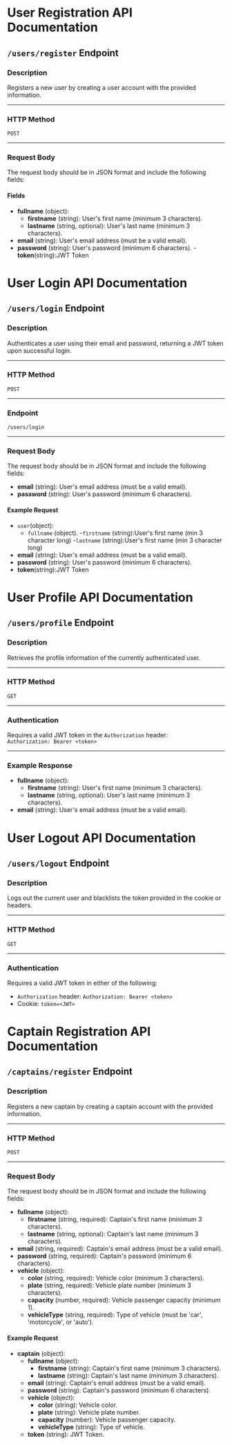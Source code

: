 # User Registration API Documentation

## `/users/register` Endpoint

### **Description**
Registers a new user by creating a user account with the provided information.

---

### **HTTP Method**
`POST`

---

### **Request Body**
The request body should be in JSON format and include the following fields:

#### **Fields**
- **fullname** (object):
  - **firstname** (string): User's first name (minimum 3 characters).
  - **lastname** (string, optional): User's last name (minimum 3 characters).
- **email** (string): User's email address (must be a valid email).
- **password** (string): User's password (minimum 6 characters).
-**token**(string):JWT Token


# User Login API Documentation

## `/users/login` Endpoint

### **Description**
Authenticates a user using their email and password, returning a JWT token upon successful login.

---

### **HTTP Method**
`POST`

---

### **Endpoint**
`/users/login`

---

### **Request Body**
The request body should be in JSON format and include the following fields:
- **email** (string): User's email address (must be a valid email).
- **password** (string): User's password (minimum 6 characters).

#### **Example Request**
- `user`(object):
  - `fullname` (object).
     -`firstname` (string):User's first name (min 3 character long)
     -`lastname` (string):User's first name (min 3 character long)
- **email** (string): User's email address (must be a valid email).
- **password** (string): User's password (minimum 6 characters).
- **token**(string):JWT Token



# User Profile API Documentation

## `/users/profile` Endpoint

### **Description**
Retrieves the profile information of the currently authenticated user.

---

### **HTTP Method**
`GET`

---

### **Authentication**
Requires a valid JWT token in the `Authorization` header:  
`Authorization: Bearer <token>`

---

### **Example Response**
- **fullname** (object):
  - **firstname** (string): User's first name (minimum 3 characters).
  - **lastname** (string, optional): User's last name (minimum 3 characters).
- **email** (string): User's email address (must be a valid email).


# User Logout API Documentation

## `/users/logout` Endpoint

### **Description**
Logs out the current user and blacklists the token provided in the cookie or headers.

---

### **HTTP Method**
`GET`

---

### **Authentication**
Requires a valid JWT token in either of the following:
- `Authorization` header: `Authorization: Bearer <token>`
- Cookie: `token=<JWT>`


# Captain Registration API Documentation

## `/captains/register` Endpoint

### **Description**
Registers a new captain by creating a captain account with the provided information.

---

### **HTTP Method**
`POST`

---

### **Request Body**
The request body should be in JSON format and include the following fields:

- **fullname** (object):
  - **firstname** (string, required): Captain's first name (minimum 3 characters).
  - **lastname** (string, optional): Captain's last name (minimum 3 characters).
- **email** (string, required): Captain's email address (must be a valid email).
- **password** (string, required): Captain's password (minimum 6 characters).
- **vehicle** (object):
  - **color** (string, required): Vehicle color (minimum 3 characters).
  - **plate** (string, required): Vehicle plate number (minimum 3 characters).
  - **capacity** (number, required): Vehicle passenger capacity (minimum 1).
  - **vehicleType** (string, required): Type of vehicle (must be 'car', 'motorcycle', or 'auto').

#### **Example Request**
- **captain** (object):
  - **fullname** (object):
    - **firstname** (string): Captain's first name (minimum 3 characters).
    - **lastname** (string): Captain's last name (minimum 3 characters).
  - **email** (string): Captain's email address (must be a valid email).
  - **password** (string): Captain's password (minimum 6 characters).
  - **vehicle** (object):
    - **color** (string): Vehicle color.
    - **plate** (string): Vehicle plate number.
    - **capacity** (number): Vehicle passenger capacity.
    - **vehicleType** (string): Type of vehicle.
  - **token** (string): JWT Token.
